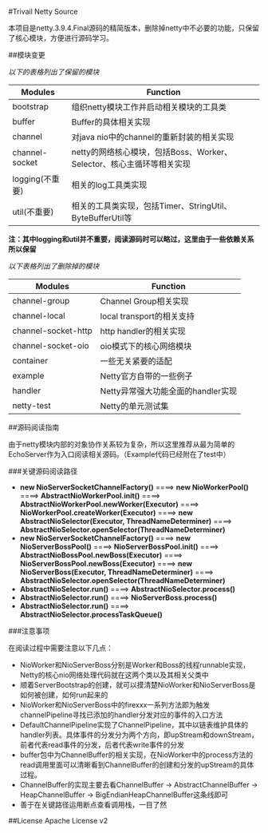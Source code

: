 #Trivail Netty Source

本项目是netty.3.9.4.Final源码的精简版本，删除掉netty中不必要的功能，只保留了核心模块，方便进行源码学习。

##模块变更

*以下的表格列出了保留的模块*

| Modules | Function |
|-----------------|-----------------------------------------------------------------------|
| bootstrap | 组织netty模块工作并启动相关模块的工具类 |
| buffer | Buffer的具体相关实现 |
| channel | 对java nio中的channel的重新封装的相关实现 |
| channel-socket | netty的网络核心模块，包括Boss、Worker、Selector、核心主循环等相关实现 |
| logging(不重要) | 相关的log工具类实现 |
| util(不重要) | 相关的工具类实现，包括Timer、StringUtil、ByteBufferUtil等 |   

**注：其中logging和util并不重要，阅读源码时可以略过，这里由于一些依赖关系所以保留**

*以下表格列出了删除掉的模块*

| Modules | Function |
|---------------------|------------------------------------|
| channel-group | Channel Group相关实现 |
| channel-local | local transport的相关支持 |
| channel-socket-http | http handler的相关实现 |
| channel-socket-oio | oio模式下的核心网络模块 |
| container | 一些无关紧要的适配 |
| example | Netty官方自带的一些例子 |
| handler | Netty异常强大功能全面的handler实现 |
| netty-test |  Netty的单元测试集|  

##源码阅读指南

由于netty模块内部的对象协作关系较为复杂，所以这里推荐从最为简单的EchoServer作为入口阅读相关源码。（Example代码已经附在了test中）

###关键源码阅读路径

* **new NioServerSocketChannelFactory()** ====> **new NioWorkerPool()** ====> **AbstractNioWorkerPool.init()** ====> **AbstractNioWorkerPool.newWorker(Executor)** ====> **NioWorkerPool.createWorker(Executor)** ====> **new AbstractNioSelector(Executor, ThreadNameDeterminer)** ====> **AbstractNioSelector.openSelector(ThreadNameDeterminer)**
* **new NioServerSocketChannelFactory()** ====> **new NioServerBossPool()** ====> **NioServerBossPool.init()** ====> **AbstractNioBossPool.newBoss(Executor)** ====> **NioServerBossPool.newBoss(Executor)** ====> **new NioServerBoss(Executor, ThreadNameDeterminer)** ====> **AbstractNioSelector.openSelector(ThreadNameDeterminer)**
* **AbstractNioSelector.run()** ====> **AbstractNioSelector.process()**
* **AbstractNioSelector.run()** ====> **NioServerBoss.process()**
* **AbstractNioSelector.run()** ====> **AbstractNioSelector.processTaskQueue()**

###注意事项

在阅读过程中需要注意以下几点：

* NioWorker和NioServerBoss分别是Worker和Boss的线程runnable实现，Netty的核心nio网络处理代码就在这两个类以及其相关父类中
* 顺着ServerBootstrap的创建，就可以摸清楚NioWorker和NioServerBoss是如何被创建，如何run起来的
* NioWorker和NioServerBoss中的firexxx一系列方法即为触发channelPipeline寻找已添加的handler分发对应的事件的入口方法
* DefaultChannelPipeline实现了ChannelPipeline，其中以链表维护具体的handler列表。具体事件的分发分为两个方向，即upStream和downStream，前者代表read事件的分发，后者代表write事件的分发
* buffer包中为ChannelBuffer的相关实现，在NioWorker中的process方法的read调用里面可以清晰看到ChannelBuffer的创建和分发的upStream的具体过程。
* ChannelBuffer的实现主要去看ChannelBuffer -> AbstractChannelBuffer -> HeapChannelBuffer -> BigEndianHeapChannelBuffer这条线即可
* 善于在关键路径运用断点查看调用栈，一目了然

##License
Apache License v2










